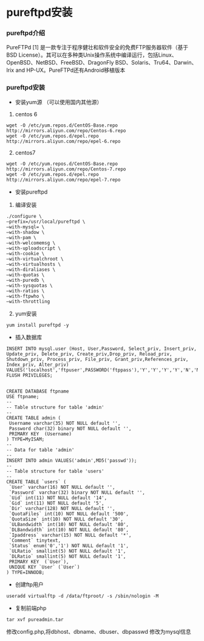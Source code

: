 # pureftpd安装 
### pureftpd介绍 
PureFTPd [1]  是一款专注于程序健壮和软件安全的免费FTP服务器软件（基于BSD License）。其可以在多种类Unix操作系统中编译运行，包括Linux、OpenBSD、NetBSD、FreeBSD、DragonFly BSD、Solaris、Tru64、Darwin、Irix and HP-UX。PureFTPd还有Android移植版本
### pureftpd安装  

* 安装yum源 （可以使用国内其他源） 
1. centos 6
```
wget -O /etc/yum.repos.d/CentOS-Base.repo http://mirrors.aliyun.com/repo/Centos-6.repo 
wget -O /etc/yum.repos.d/epel.repo http://mirrors.aliyun.com/repo/epel-6.repo
```
2. centos7
```
wget -O /etc/yum.repos.d/CentOS-Base.repo http://mirrors.aliyun.com/repo/Centos-7.repo
wget -O /etc/yum.repos.d/epel.repo http://mirrors.aliyun.com/repo/epel-7.repo
```
* 安装pureftpd
1. 编译安装  
```
./configure \
–prefix=/usr/local/pureftpd \
–with-mysql= \
–with-shadow \
–with-pam \
–with-welcomemsg \
–with-uploadscript \
–with-cookie \
–with-virtualchroot \
–with-virtualhosts \
–with-diraliases \
–with-quotas \
–with-puredb \
–with-sysquotas \
–with-ratios \
–with-ftpwho \
–with-throttling
```
2. yum安装
```
yum install pureftpd -y
```
* 插入数据库  
```
INSERT INTO mysql.user (Host, User,Password, Select_priv, Insert_priv, Update_priv, Delete_priv, Create_priv,Drop_priv, Reload_priv, Shutdown_priv, Process_priv, File_priv, Grant_priv,References_priv, Index_priv, Alter_priv) VALUES('localhost','ftpuser',PASSWORD('ftppass'),'Y','Y','Y','Y','N','N','N','N','N','N','N','N','N','N');
FLUSH PRIVILEGES;


CREATE DATABASE ftpname
USE ftpname;
--
-- Table structure for table 'admin'
--
CREATE TABLE admin (
 Username varchar(35) NOT NULL default '',
 Password char(32) binary NOT NULL default '',
 PRIMARY KEY  (Username)
) TYPE=MyISAM;
--
-- Data for table 'admin'
--
INSERT INTO admin VALUES('admin',MD5('passwd'));
--
-- Table structure for table 'users'
--
CREATE TABLE `users` (
 `User` varchar(16) NOT NULL default '',
 `Password` varchar(32) binary NOT NULL default '',
 `Uid` int(11) NOT NULL default '14',
 `Gid` int(11) NOT NULL default '5',
 `Dir` varchar(128) NOT NULL default '',
 `QuotaFiles` int(10) NOT NULL default '500',
 `QuotaSize` int(10) NOT NULL default '30',
 `ULBandwidth` int(10) NOT NULL default '80',
 `DLBandwidth` int(10) NOT NULL default '80',
 `Ipaddress` varchar(15) NOT NULL default '*',
 `Comment` tinytext,
 `Status` enum('0','1') NOT NULL default '1',
 `ULRatio` smallint(5) NOT NULL default '1',
 `DLRatio` smallint(5) NOT NULL default '1',
 PRIMARY KEY  (`User`),
 UNIQUE KEY `User` (`User`)
) TYPE=INNODB; 
```
* 创建ftp用户  
```
useradd virtualftp -d /data/ftproot/ -s /sbin/nologin -M
```
* 复制前端php
```
tar xvf pureadmin.tar
```
修改config.php,将dbhost、dbname、dbuser、dbpasswd	修改为mysql信息